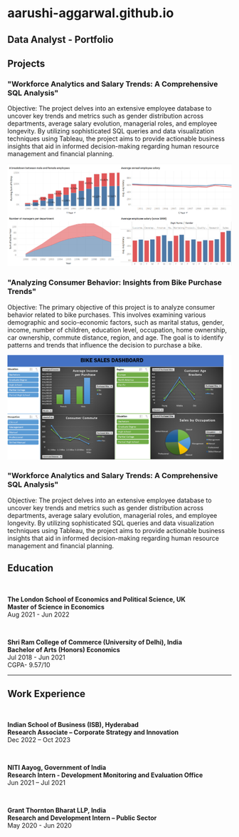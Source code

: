 # aarushi-aggarwal.github.io
## Data Analyst - Portfolio
## Projects
### "Workforce Analytics and Salary Trends: A Comprehensive SQL Analysis"
Objective:
The project delves into an extensive employee database to uncover key trends and metrics such as gender distribution across departments, average salary evolution, managerial roles, and employee longevity. By utilizing sophisticated SQL queries and data visualization techniques using Tableau, the project aims to provide actionable business insights that aid in informed decision-making regarding human resource management and financial planning.

![Dashboard of Workforce Analytics and Salary Trends](/Dashboard_T.png)


### "Analyzing Consumer Behavior: Insights from Bike Purchase Trends"
Objective:
The primary objective of this project is to analyze consumer behavior related to bike purchases. This involves examining various demographic and socio-economic factors, such as marital status, gender, income, number of children, education level, occupation, home ownership, car ownership, commute distance, region, and age. The goal is to identify patterns and trends that influence the decision to purchase a bike.

![Consumer Demographics and Bike Purchase Analysis Dashboard](/Dashboard_E.png)


### "Workforce Analytics and Salary Trends: A Comprehensive SQL Analysis"
Objective:
The project delves into an extensive employee database to uncover key trends and metrics such as gender distribution across departments, average salary evolution, managerial roles, and employee longevity. By utilizing sophisticated SQL queries and data visualization techniques using Tableau, the project aims to provide actionable business insights that aid in informed decision-making regarding human resource management and financial planning.

## Education
<br>

**The London School of Economics and Political Science, UK**     
**Master of Science in Economics**   
Aug 2021 - Jun 2022

<br>

**Shri Ram College of Commerce (University of Delhi), India**   
**Bachelor of Arts (Honors) Economics**   
Jul 2018 - Jun 2021   
CGPA- 9.57/10   

---

## Work Experience
<br>

**Indian School of Business (ISB), Hyderabad**    
**Research Associate – Corporate Strategy and Innovation**   
Dec 2022 – Oct 2023   

<br>

**NITI Aayog, Government of India**     
**Research Intern - Development Monitoring and Evaluation Office**	    
Jun 2021 – Jul 2021   

<br>

**Grant Thornton Bharat LLP, India** 	     
**Research and Development Intern – Public Sector**	    
May 2020 - Jun 2020  
